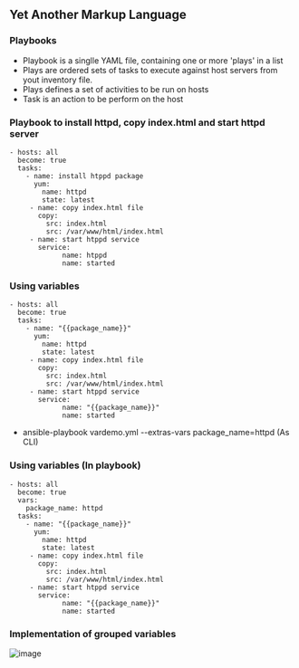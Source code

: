 ## Yet Another Markup Language
### Playbooks
- Playbook is a singlle YAML file, containing one or more 'plays' in a list
- Plays are ordered sets of tasks to execute against host servers from yout inventory file.
- Plays defines a set of activities to be run on hosts
- Task is an action to be perform on the host
### Playbook to install httpd, copy index.html and start httpd server
```
- hosts: all
  become: true
  tasks:
    - name: install htppd package
      yum:
        name: httpd
        state: latest
     - name: copy index.html file
       copy:
         src: index.html
         src: /var/www/html/index.html
     - name: start htppd service
       service:
             name: htppd
             name: started
```
### Using variables
```
- hosts: all
  become: true
  tasks:
    - name: "{{package_name}}"
      yum:
        name: httpd
        state: latest
     - name: copy index.html file
       copy:
         src: index.html
         src: /var/www/html/index.html
     - name: start htppd service
       service:
             name: "{{package_name}}"
             name: started
```
- ansible-playbook vardemo.yml --extras-vars package_name=httpd (As CLI)
### Using variables (In playbook)
```
- hosts: all
  become: true
  vars:
    package_name: httpd
  tasks:
    - name: "{{package_name}}"
      yum:
        name: httpd
        state: latest
     - name: copy index.html file
       copy:
         src: index.html
         src: /var/www/html/index.html
     - name: start htppd service
       service:
             name: "{{package_name}}"
             name: started
```

### Implementation of grouped variables
![image](https://github.com/Abhinavcode13/DevOpsDrift-Daily/assets/126642111/da55e88d-8984-4fa1-ae18-85aa286aebd8)

